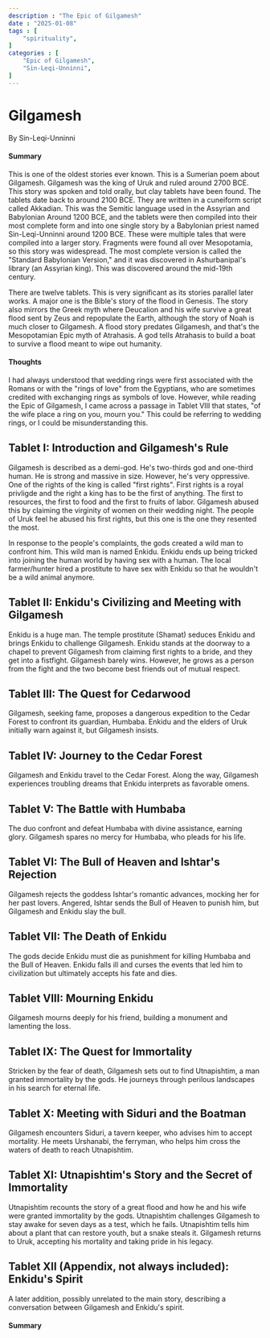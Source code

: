 ```yaml
---
description : "The Epic of Gilgamesh"
date : "2025-01-08"
tags : [
    "spirituality",
]
categories : [
    "Epic of Gilgamesh",
    "Sin-Leqi-Unninni",
]
---
```


# Gilgamesh
By Sin-Leqi-Unninni

#### Summary
This is one of the oldest stories ever known. This is a Sumerian poem about Gilgamesh. Gilgamesh was the king of Uruk and ruled around 2700 BCE. This story was spoken and told orally, but clay tablets have been found. The tablets date back to around 2100 BCE. They are written in a cuneiform script called Akkadian. This was the Semitic language  used in the Assyrian and Babylonian Around 1200 BCE, and the tablets were then compiled into their most complete form and into one single story by a Babylonian priest named Sin-Leqi-Unninni around 1200 BCE. These were multiple tales that were compiled into a larger story. Fragments were found all over Mesopotamia, so this story was widespread. The most complete version is called the "Standard Babylonian Version," and it was discovered in Ashurbanipal's library (an Assyrian king). This was discovered around the mid-19th century.

There are twelve tablets. This is very significant as its stories parallel later works. A major one is the Bible's story of the flood in Genesis. The story also mirrors the Greek myth where Deucalion and his wife survive a great flood sent by Zeus and repopulate the Earth, although the story of Noah is much closer to Gilgamesh. A flood story predates Gilgamesh, and that's the Mesopotamian Epic myth of Atrahasis. A god tells Atrahasis to build a boat to survive a flood meant to wipe out humanity.

#### Thoughts
I had always understood that wedding rings were first associated with the Romans or with the "rings of love" from the Egyptians, who are sometimes credited with exchanging rings as symbols of love. However, while reading the Epic of Gilgamesh, I came across a passage in Tablet VIII that states, "of the wife place a ring on you, mourn you." This could be referring to wedding rings, or I could be misunderstanding this.



## Tablet I: Introduction and Gilgamesh's Rule
Gilgamesh is described as a demi-god. He's two-thirds god and one-third human. He is strong and massive in size. However, he's very oppressive. One of the rights of the king is called "first rights". First rights is a royal privligde and the right a king has to be the first of anything. The first to resources, the first to food and the first to fruits of labor. Gilgamesh abused this by claiming the virginity of women on their wedding night. The people of Uruk feel he abused his first rights, but this one is the one they resented the most.

In response to the people's complaints, the gods created a wild man to confront him. This wild man is named Enkidu. Enkidu ends up being tricked into joining the human world by having sex with a human. The local farmer/hunter hired a prostitute to have sex with Enkidu so that he wouldn't be a wild animal anymore.

## Tablet II: Enkidu's Civilizing and Meeting with Gilgamesh
Enkidu is a huge man. The temple prostitute (Shamat) seduces Enkidu and brings Enkidu to challenge Gilgamesh. Enkidu stands at the doorway to a chapel to prevent Gilgamesh from claiming first rights to a bride, and they get into a fistfight. Gilgamesh barely wins. However, he grows as a person from the fight and the two become best friends out of mutual respect.

## Tablet III: The Quest for Cedarwood
Gilgamesh, seeking fame, proposes a dangerous expedition to the Cedar Forest to confront its guardian, Humbaba.
Enkidu and the elders of Uruk initially warn against it, but Gilgamesh insists.

## Tablet IV: Journey to the Cedar Forest
Gilgamesh and Enkidu travel to the Cedar Forest. Along the way, Gilgamesh experiences troubling dreams that Enkidu interprets as favorable omens.

## Tablet V: The Battle with Humbaba
The duo confront and defeat Humbaba with divine assistance, earning glory.
Gilgamesh spares no mercy for Humbaba, who pleads for his life.

## Tablet VI: The Bull of Heaven and Ishtar's Rejection
Gilgamesh rejects the goddess Ishtar's romantic advances, mocking her for her past lovers.
Angered, Ishtar sends the Bull of Heaven to punish him, but Gilgamesh and Enkidu slay the bull.

## Tablet VII: The Death of Enkidu
The gods decide Enkidu must die as punishment for killing Humbaba and the Bull of Heaven.
Enkidu falls ill and curses the events that led him to civilization but ultimately accepts his fate and dies.

## Tablet VIII: Mourning Enkidu
Gilgamesh mourns deeply for his friend, building a monument and lamenting the loss.

## Tablet IX: The Quest for Immortality
Stricken by the fear of death, Gilgamesh sets out to find Utnapishtim, a man granted immortality by the gods.
He journeys through perilous landscapes in his search for eternal life.

## Tablet X: Meeting with Siduri and the Boatman
Gilgamesh encounters Siduri, a tavern keeper, who advises him to accept mortality.
He meets Urshanabi, the ferryman, who helps him cross the waters of death to reach Utnapishtim.

## Tablet XI: Utnapishtim's Story and the Secret of Immortality
Utnapishtim recounts the story of a great flood and how he and his wife were granted immortality by the gods.
Utnapishtim challenges Gilgamesh to stay awake for seven days as a test, which he fails.
Utnapishtim tells him about a plant that can restore youth, but a snake steals it.
Gilgamesh returns to Uruk, accepting his mortality and taking pride in his legacy.

## Tablet XII (Appendix, not always included): Enkidu's Spirit
A later addition, possibly unrelated to the main story, describing a conversation between Gilgamesh and Enkidu's spirit.



#### Summary
